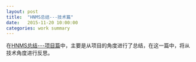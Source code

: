 ```yaml
---
layout: post
title:  "HNMS总结---技术篇"
date:   2015-11-20 10:00:00
categories: work summary
---
```


在[HNMS总结---项目篇](hnms-project-summary)中，主要是从项目的角度进行了总结，在这一篇中，将从技术角度进行反思。

[hnms-project-summary]: /work/summary/2015/11/19/hnms-project-summary.html